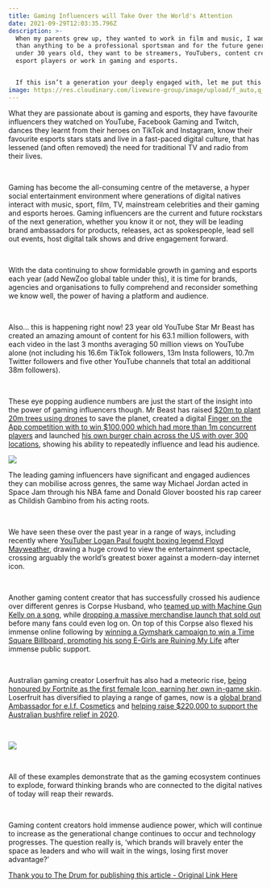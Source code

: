 ```yaml
---
title: Gaming Influencers will Take Over the World's Attention
date: 2021-09-29T12:03:35.796Z
description: >-
  When my parents grew up, they wanted to work in film and music, I wanted more
  than anything to be a professional sportsman and for the future generations
  under 30 years old, they want to be streamers, YouTubers, content creators,
  esport players or work in gaming and esports.


  If this isn’t a generation your deeply engaged with, let me put this anecdotally straight for you. When I worked in professional sport, my friends loved that I worked in sports and wanted to know every detail about the behind the scenes (and a little about gaming!).  By comparison, my younger siblings and older friends children often didn’t care about sport, they commonly didn’t support teams, have favourite players, merchandise, attend games or know what was happening in sporting leagues.
image: https://res.cloudinary.com/livewire-group/image/upload/f_auto,q_auto:eco,w_580/v1632917099/Image_1_-_New_Zoo_Report_ijyckq.png
---
```

What they are passionate about is gaming and esports, they have favourite influencers they watched on YouTube, Facebook Gaming and Twitch, dances they learnt from their heroes on TikTok and Instagram, know their favourite esports stars stats and live in a fast-paced digital culture, that has lessened (and often removed) the need for traditional TV and radio from their lives.

 

Gaming has become the all-consuming centre of the metaverse, a hyper social entertainment environment where generations of digital natives interact with music, sport, film, TV, mainstream celebrities and their gaming and esports heroes. Gaming influencers are the current and future rockstars of the next generation, whether you know it or not, they will be leading brand ambassadors for products, releases, act as spokespeople, lead sell out events, host digital talk shows and drive engagement forward.

 

With the data continuing to show formidable growth in gaming and esports each year (add NewZoo global table under this), it is time for brands, agencies and organisations to fully comprehend and reconsider something we know well, the power of having a platform and audience.

 

Also… this is happening right now! 23 year old YouTube Star Mr Beast has created an amazing amount of content for his 63.1 million followers, with each video in the last 3 months averaging 50 million views on YouTube alone (not including his 16.6m TikTok followers, 13m Insta followers, 10.7m Twitter followers and five other YouTube channels that total an additional 38m followers).

 

These eye popping audience numbers are just the start of the insight into the power of gaming influencers though. Mr Beast has raised [$20m to plant 20m trees using drones](https://www.youtube.com/watch?v=U7nJBFjKqAY) to save the planet, created a digital [Finger on the App competition with to win $100,000 which had more than 1m concurrent players](https://variety.com/2021/digital/news/mrbeast-finger-on-the-app-2-start-time-date-1234934406/) and launched [his own burger chain across the US with over 300 locations](https://twitter.com/MrBeast/status/1340425884344463360?ref_src=twsrc%5Etfw%7Ctwcamp%5Etweetembed%7Ctwterm%5E1340425884344463360%7Ctwgr%5E%7Ctwcon%5Es1_&ref_url=https%3A%2F%2Fhypebeast.com%2F2020%2F12%2Fyoutube-star-mrbeast-burger-chain-launch-announcement), showing his ability to repeatedly influence and lead his audience.

![](https://res.cloudinary.com/livewire-group/image/upload/v1632917207/Image_2_-_Mr_Beast_h6c8qg.jpg)

The leading gaming influencers have significant and engaged audiences they can mobilise across genres, the same way Michael Jordan acted in Space Jam through his NBA fame and Donald Glover boosted his rap career as Childish Gambino from his acting roots.

 

We have seen these over the past year in a range of ways, including recently where [YouTuber Logan Paul fought boxing legend Floyd Mayweather](https://www.nytimes.com/live/2021/06/06/sports/floyd-mayweather-logan-paul), drawing a huge crowd to view the entertainment spectacle, crossing arguably the world’s greatest boxer against a modern-day internet icon.

 

Another gaming content creator that has successfully crossed his audience over different genres is Corpse Husband, who [teamed up with Machine Gun Kelly on a song](https://www.nme.com/en_au/news/music/machine-gun-kelly-teams-up-with-youtuber-corpse-husband-on-daywalker-video-2904715), while [dropping a massive merchandise launch that sold out](https://www.sportskeeda.com/esports/corpse-husband-merchandise-finally-arrived-corpse-store-internet-keep-calm) before many fans could even log on. On top of this Corpse also flexed his immense online following by [winning a Gymshark campaign to win a Time Square Billboard, promoting his song E-Girls are Ruining My Life](https://twitter.com/Corpse_Husband/status/1360007843928133637) after immense public support.

 

Australian gaming creator Loserfruit has also had a meteoric rise, [being honoured by Fortnite as the first female Icon, earning her own in-game skin](https://www.youtube.com/watch?v=uaFf9k2u_ow). Loserfruit has diversified to playing a range of games, now is a [global brand Ambassador for e.l.f. Cosmetics](https://www.businesswire.com/news/home/20201123005666/en/e.l.f.-Cosmetics-Teams-Up-with-Loserfruit-One-of-the-Biggest-Female-Gamers-to-Connect-with-a-New-Generation-of-Fans) and [helping raise $220,000 to support the Australian bushfire relief in 2020](https://dotesports.com/streaming/news/australian-streamer-crew-raises-over-220000-to-aid-wildfire-victims).

 

![](https://res.cloudinary.com/livewire-group/image/upload/v1632917206/Image_3_-_Loserfruit_ah6trr.jpg)

 

All of these examples demonstrate that as the gaming ecosystem continues to explode, forward thinking brands who are connected to the digital natives of today will reap their rewards.

 

Gaming content creators hold immense audience power, which will continue to increase as the generational change continues to occur and technology progresses. The question really is, ‘which brands will bravely enter the space as leaders and who will wait in the wings, losing first mover advantage?’



[Thank you to The Drum for publishing this article - Original Link Here](https://www.thedrum.com/opinion/2021/07/06/gaming-influencers-will-take-over-the-world-s-attention)
